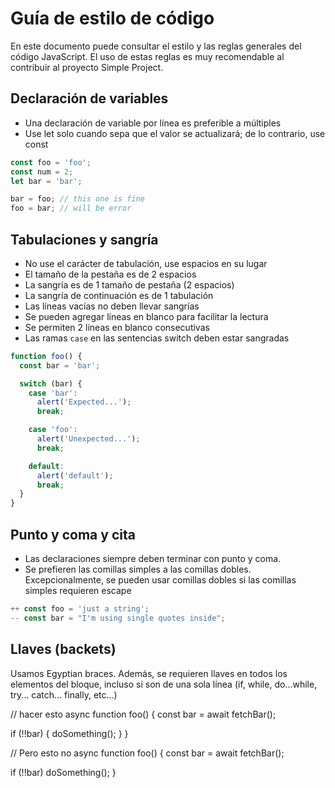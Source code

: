 # Guía de estilo de código

En este documento puede consultar el estilo y las reglas generales del código JavaScript. El uso de estas reglas es muy recomendable al contribuir al proyecto Simple Project.

## Declaración de variables

* Una declaración de variable por línea es preferible a múltiples
* Use let solo cuando sepa que el valor se actualizará; de lo contrario, use const

```js
const foo = 'foo';
const num = 2;
let bar = 'bar';

bar = foo; // this one is fine
foo = bar; // will be error
```

## Tabulaciones y sangría

* No use el carácter de tabulación, use espacios en su lugar
* El tamaño de la pestaña es de 2 espacios
* La sangría es de 1 tamaño de pestaña (2 espacios)
* La sangría de continuación es de 1 tabulación
* Las líneas vacías no deben llevar sangrías
* Se pueden agregar líneas en blanco para facilitar la lectura
* Se permiten 2 líneas en blanco consecutivas
* Las ramas `case` en las sentencias switch deben estar sangradas

```js
function foo() {
  const bar = 'bar';

  switch (bar) {
    case 'bar':
      alert('Expected...');
      break;

    case 'foo':
      alert('Unexpected...');
      break;

    default:
      alert('default');
      break;
  }
}
```

## Punto y coma y cita

* Las declaraciones siempre deben terminar con punto y coma.
* Se prefieren las comillas simples a las comillas dobles. Excepcionalmente, se pueden usar comillas dobles si las comillas simples requieren escape

```js
++ const foo = 'just a string';
-- const bar = "I'm using single quotes inside";
```

## Llaves (backets)

Usamos Egyptian braces. Además, se requieren llaves en todos los elementos del bloque, incluso si son de una sola línea (if, while, do...while, try... catch... finally, etc...)

// hacer esto
async function foo() {
  const bar = await fetchBar();

  if (!!bar) {
    doSomething();
  }
}

// Pero esto no
async function foo() {
  const bar = await fetchBar();

  if (!!bar) doSomething();
}
